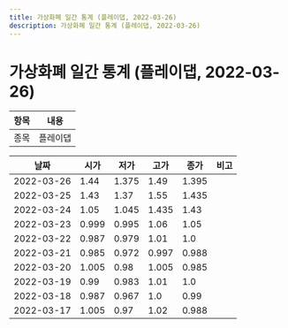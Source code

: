 ```yaml
---
title: 가상화폐 일간 통계 (플레이댑, 2022-03-26)
description: 가상화폐 일간 통계 (플레이댑, 2022-03-26)
---
```


가상화폐 일간 통계 (플레이댑, 2022-03-26)
===

|항목|내용|
|--|--|
|종목|플레이댑||마켓|KRW-PLA||종류|일 단위 캔들||기간|2022-03-17T09:00:00 - 2022-03-26T09:00:00|

|날짜|시가|저가|고가|종가|비고|
|--|--|--|--|--|--|
|2022-03-26|1.44|1.375|1.49|1.395|    |
|2022-03-25|1.43|1.37|1.55|1.435|    |
|2022-03-24|1.05|1.045|1.435|1.43|    |
|2022-03-23|0.999|0.995|1.06|1.05|    |
|2022-03-22|0.987|0.979|1.01|1.0|    |
|2022-03-21|0.985|0.972|0.997|0.988|    |
|2022-03-20|1.005|0.98|1.005|0.985|    |
|2022-03-19|0.99|0.983|1.01|1.0|    |
|2022-03-18|0.987|0.967|1.0|0.99|    |
|2022-03-17|1.005|0.97|1.02|0.988|    |
